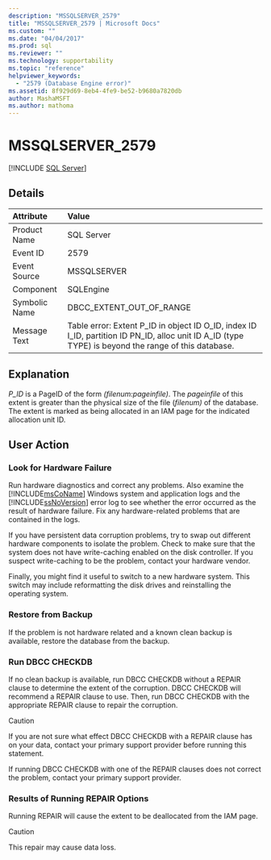 ```yaml
---
description: "MSSQLSERVER_2579"
title: "MSSQLSERVER_2579 | Microsoft Docs"
ms.custom: ""
ms.date: "04/04/2017"
ms.prod: sql
ms.reviewer: ""
ms.technology: supportability
ms.topic: "reference"
helpviewer_keywords: 
  - "2579 (Database Engine error)"
ms.assetid: 8f929d69-8eb4-4fe9-be52-b9680a7820db
author: MashaMSFT
ms.author: mathoma
---
```

# MSSQLSERVER_2579
 [!INCLUDE [SQL Server](../../includes/applies-to-version/sqlserver.md)]
  
## Details  
  
| Attribute | Value |  
| :-------- | :---- |  
|Product Name|SQL Server|  
|Event ID|2579|  
|Event Source|MSSQLSERVER|  
|Component|SQLEngine|  
|Symbolic Name|DBCC_EXTENT_OUT_OF_RANGE|  
|Message Text|Table error: Extent P_ID in object ID O_ID, index ID I_ID, partition ID PN_ID, alloc unit ID A_ID (type TYPE) is beyond the range of this database.|  
  
## Explanation  
*P_ID* is a PageID of the form *(filenum:pageinfile)*. The *pageinfile* of this extent is greater than the physical size of the file (*filenum)* of the database. The extent is marked as being allocated in an IAM page for the indicated allocation unit ID.  
  
## User Action  
  
### Look for Hardware Failure  
Run hardware diagnostics and correct any problems. Also examine the [!INCLUDE[msCoName](../../includes/msconame-md.md)] Windows system and application logs and the [!INCLUDE[ssNoVersion](../../includes/ssnoversion-md.md)] error log to see whether the error occurred as the result of hardware failure. Fix any hardware-related problems that are contained in the logs.  
  
If you have persistent data corruption problems, try to swap out different hardware components to isolate the problem. Check to make sure that the system does not have write-caching enabled on the disk controller. If you suspect write-caching to be the problem, contact your hardware vendor.  
  
Finally, you might find it useful to switch to a new hardware system. This switch may include reformatting the disk drives and reinstalling the operating system.  
  
### Restore from Backup  
If the problem is not hardware related and a known clean backup is available, restore the database from the backup.  
  
### Run DBCC CHECKDB  
If no clean backup is available, run DBCC CHECKDB without a REPAIR clause to determine the extent of the corruption. DBCC CHECKDB will recommend a REPAIR clause to use. Then, run DBCC CHECKDB with the appropriate REPAIR clause to repair the corruption.  
  
> [!CAUTION]  
> If you are not sure what effect DBCC CHECKDB with a REPAIR clause has on your data, contact your primary support provider before running this statement.  
  
If running DBCC CHECKDB with one of the REPAIR clauses does not correct the problem, contact your primary support provider.  
  
### Results of Running REPAIR Options  
Running REPAIR will cause the extent to be deallocated from the IAM page.  
  
> [!CAUTION]  
> This repair may cause data loss.  
  
